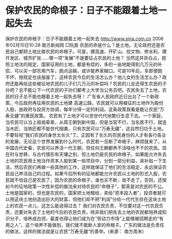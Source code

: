 # 保护农民的命根子：日子不能跟着土地一起失去

保护农民的命根子：日子不能跟着土地一起失去
http://www.sina.com.cn 2006年02月10日10:28 南方新闻网
□阮直
农民的命是什么？是土地，无论政府还是农民自己都把土地比做农民的命根子。可是，建高速、开矿山、挖文物、修水利、建开发区、城市扩张……哪一项“发展”不是要征占农民的土地？
当然这并非白占，按照土地法的规定，国家征用的土地，都是有偿的，多的一亩地能得到几万元的补偿，可以买一部农用汽车，跑点运输，或许能养家糊口。可是10年后，车即便跑不坏，按规定也该报废了，这样农民今后的生活怎么办？他儿女的生活怎么办？政府还能再给这些被征地农民的儿子们几万元的补偿吗？农民的儿女还得生农民的子孙吧？总不能让下一代农民的子孙们都考上大学当公务员吧。农民失去了土地，农民的日子总不能也跟着土地一起失去呀！
广东省人民政府近日出台了一个新政策，今后政府再征用农民的土地建
高速公路，农民就可以用被征的土地作为股份入股，由政府与投资方协调，每年分得一定的利润。这条政策我看是能让农民“万寿无疆”的惠民政策。
农民有了土地才可以世世代代地繁衍生息下去。一个家庭，当农民可以当上祖祖辈辈，从周王朝到新中国，但是当官不行，当名医不行，就连当木匠、当铁匠都不能世代相袭，只有农民可以“万寿无疆”，这自然归功于土地。
不要轻视“我们农民的身世太长久”了。正因有了长久的农民身份的人才有各行各业的发展，无论这个世界发展到什么时代，农民若一旦断了命根子，麻烦就来了。从中国古代史看，农民可以养活一代王朝，但任何王朝都养不活啥也不干的农民。现在时与世移，与古代情形有天壤之别，但土地仍是农民的命根子。如果能允许失去土地的农民用土地当作资本入股到某一些项目中，分到一部分利益，来补贴一下生活，然后农民们再做一些其他的工作，这样就保证了他们的生活稳定，永远保证农民自己养活自己的过程。如果今后所有的征地都能允许农民以土地的形式入股，农民就不怕自己是农民了，因为农民的命根子，谁也买不断，收不走了。否则，还按如今的征地政策一次性补偿的做法来对待农民的“命根子”，那真是对农民的不公。土地是国家的，但也是农民的，国家把土地租给、卖给“资本投入者”，投资者就可以用这块土地创造出巨大的财富，但他们却不把“利润”分给一代代生存在这块土地上的农民一点儿，这怎么能说得过去？
我们对农民负责，不仅要对这一代农民负责，还要对失去了土地的今后的农民负责，除非我们把失去土地的农民都培养成知识分子，培养成白领，最差也得让他们成为在“劳动力市场”上能够被招聘走的“有用之人”。这个培养不能做到，我们就不能断人家的命根子。广东的做法是负责任的做法，这样的做法就是让农民“万寿无疆”的善举。(来源：
南方周末)


